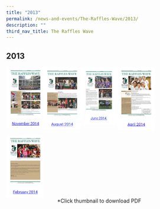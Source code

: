 ```yaml
---
title: "2013"
permalink: /news-and-events/The-Raffles-Wave/2013/
description: ""
third_nav_title: The Raffles Wave
---
```

## 2013

<p><a href="https://www.rgs.edu.sg/qql/slot/u557/Raffles%20Wave/2015/Raffles%20Wave_November%202015.pdf">
<img style="width:20%" align=left src="/images/20141.jpg">
</a></p>

<p><a href="https://www.ezhishi.net/CKPSebook2022/">
<img style="width:20%" align=left src="/images/20142.jpg">
</a></p>

<p><a href="https://www.rgs.edu.sg/qql/slot/u1290/Raffles%20Wave/2018/Raffles%20Wave_August%202018.pdf">
<img style="width:20%" align=left src="/images/20143.jpg">
</a></p>

<p><a href="https://www.rgs.edu.sg/qql/slot/u1290/Raffles%20Wave/2018/Raffles%20Wave_June%202018.pdf">
<img style="width:20%" align=left src="/images/20144.jpg">
</a></p>
<br clear=left>

<p><a href="https://www.ezhishi.net/CKPSebook2022/">
<img style="width:20%" align=left src="/images/20145.jpg">
</a></p>
<br clear=left>

<center>*Click thumbnail to download PDF</center>